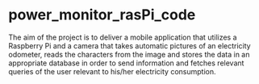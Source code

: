 # power_monitor_rasPi_code
The aim of the project is to deliver a mobile application that utilizes a Raspberry Pi and a camera that takes automatic pictures of an electricity odometer, reads the characters from the image and stores the data in an appropriate database in order to send information and fetches relevant queries of the user relevant to his/her electricity consumption. 
